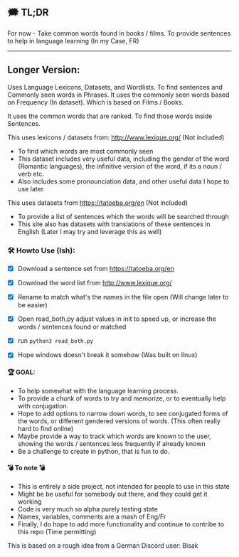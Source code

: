 ## 🗯️ TL;DR

For now - Take common words found in books / films. To provide sentences to help in language learning (In my Case, FR)

-------
## Longer Version:
Uses Language Lexicons, Datasets, and Wordlists. To find sentences and Commonly seen words in Phrases.
It uses the commonly seen words based on Frequency (In dataset). Which is based on Films / Books.

It uses the common words that are ranked. To find those words inside Sentences.

This uses lexicons / datasets from: http://www.lexique.org/ (Not included)
- To find which words are most commonly seen
- This dataset includes very useful data, including the gender of the word (Romantic languages), the infinitive version of the word, if its a noun / verb etc.
- Also includes some pronounciation data, and other useful data I hope to use later.
  
This uses datasets from https://tatoeba.org/en (Not included)
- To provide a list of sentences which the words will be searched through
- This site also has datasets with translations of these sentences in English (Later I may try and leverage this as well)

### 🛠️ Howto Use (Ish):
 - [X] Download a sentence set from https://tatoeba.org/en
 - [X] Download the word list from http://www.lexique.org/
 - [X] Rename to match what's the names in the file open (Will change later to be easier)
 - [X] Open read_both.py adjust values in init to speed up, or increase the words / sentences found or matched
 - [X] run `python3 read_both.py`
 - [x] Hope windows doesn't break it somehow (Was built on linux)






#### 🏆 GOAL:
- To help somewhat with the language learning process.
- To provide a chunk of words to try and memorize, or to eventually help with conjugation.
- Hope to add options to narrow down words, to see conjugated forms of the words, or different gendered versions of words. (This often really hard to find online)
- Maybe provide a way to track which words are known to the user, showing the words / sentences less frequently if already known
- Be a challenge to create in python, that is fun to do.


#### 💣 To note 💣

- This is entirely a side project, not intended for people to use in this state
- Might be be useful for somebody out there, and they could get it working
- Code is very much so alpha purely testing state
- Names, variables, comments are a mash of Eng/Fr
- Finally, I do hope to add more functionality and continue to contribe to this repo (Time permitting)


This is based on a rough idea from a German Discord user: Bisak
